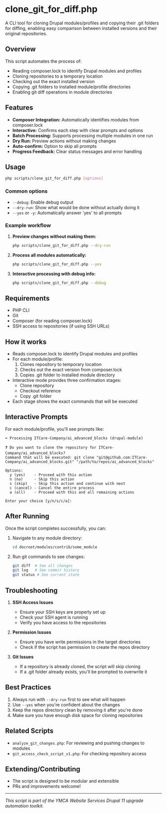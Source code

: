 # clone_git_for_diff.php

A CLI tool for cloning Drupal modules/profiles and copying their .git folders for diffing, enabling easy comparison between installed versions and their original repositories.

## Overview

This script automates the process of:
- Reading composer.lock to identify Drupal modules and profiles
- Cloning repositories to a temporary location
- Checking out the exact installed version
- Copying .git folders to installed module/profile directories
- Enabling git diff operations in module directories

## Features
- **Composer Integration:** Automatically identifies modules from composer.lock
- **Interactive:** Confirms each step with clear prompts and options
- **Batch Processing:** Supports processing multiple modules in one run
- **Dry Run:** Preview actions without making changes
- **Auto-confirm:** Option to skip all prompts
- **Progress Feedback:** Clear status messages and error handling

## Usage

```sh
php scripts/clone_git_for_diff.php [options]
```

### Common options
- `--debug`: Enable debug output
- `--dry-run`: Show what would be done without actually doing it
- `--yes` or `-y`: Automatically answer 'yes' to all prompts

### Example workflow

1. **Preview changes without making them:**
   ```sh
   php scripts/clone_git_for_diff.php --dry-run
   ```
2. **Process all modules automatically:**
   ```sh
   php scripts/clone_git_for_diff.php --yes
   ```
3. **Interactive processing with debug info:**
   ```sh
   php scripts/clone_git_for_diff.php --debug
   ```

## Requirements
- PHP CLI
- Git
- Composer (for reading composer.lock)
- SSH access to repositories (if using SSH URLs)

## How it works
- Reads composer.lock to identify Drupal modules and profiles
- For each module/profile:
  1. Clones repository to temporary location
  2. Checks out the exact version from composer.lock
  3. Copies .git folder to installed module directory
- Interactive mode provides three confirmation stages:
  - Clone repository
  - Checkout reference
  - Copy .git folder
- Each stage shows the exact commands that will be executed

## Interactive Prompts

For each module/profile, you'll see prompts like:

```
➡️ Processing ITCare-Company/ai_advanced_blocks (drupal-module)

❓ Do you want to clone the repository for ITCare-Company/ai_advanced_blocks?
Command that will be executed: git clone "git@github.com:ITCare-Company/ai_advanced_blocks.git" "/path/to/repos/ai_advanced_blocks"

Options:
  y (yes)    - Proceed with this action
  n (no)     - Skip this action
  s (skip)   - Skip this action and continue with next
  c (cancel) - Cancel the entire process
  a (all)    - Proceed with this and all remaining actions

Enter your choice [y/n/s/c/a]: 
```

## After Running

Once the script completes successfully, you can:

1. Navigate to any module directory:
   ```bash
   cd docroot/modules/contrib/some_module
   ```

2. Run git commands to see changes:
   ```bash
   git diff  # See all changes
   git log   # See commit history
   git status # See current state
   ```

## Troubleshooting

1. **SSH Access Issues**
   - Ensure your SSH keys are properly set up
   - Check your SSH agent is running
   - Verify you have access to the repositories

2. **Permission Issues**
   - Ensure you have write permissions in the target directories
   - Check if the script has permission to create the repos directory

3. **Git Issues**
   - If a repository is already cloned, the script will skip cloning
   - If a .git folder already exists, you'll be prompted to overwrite it

## Best Practices

1. Always run with `--dry-run` first to see what will happen
2. Use `--yes` when you're confident about the changes
3. Keep the repos directory clean by removing it after you're done
4. Make sure you have enough disk space for cloning repositories

## Related Scripts
- `analyze_git_changes.php`: For reviewing and pushing changes to modules
- `git_access_check_script_v1.php`: For checking repository access

## Extending/Contributing
- The script is designed to be modular and extensible
- PRs and improvements welcome!

---

*This script is part of the YMCA Website Services Drupal 11 upgrade automation toolkit.* 